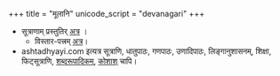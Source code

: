+++
title = "मूलानि"
unicode_script = "devanagari"
+++

- सूत्राणाम् प्रस्तुतिर् [अत्र](https://ashtadhyayi.github.io/) ।
  - विस्तार-पत्त्रम् [अत्र](https://docs.google.com/spreadsheets/d/1208pyOsYiZlS5fmm8tYEq2qbCzqWgPnMYNUf1-1uRJM/edit?usp=drive_web&ouid=109000762913288837175)। 
- ashtadhyayi.com इत्यत्र सूत्राणि, धातुपाठः, गणपाठः, उणादिपाठः, लिङ्गानुशासनम्, शिक्षा, फिट्सूत्राणि, [शब्दरूपादिकम्](https://ashtadhyayi.com/shabda/01.008), [कोशाश्](https://ashtadhyayi.com/kosha/#word=%E0%A4%A6%E0%A5%87%E0%A4%B5) चापि।